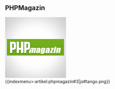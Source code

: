 ## PHPMagazin
![No alt text available](/artikel/2969159.png)
{{indexmenu>:artikel:phpmagazin#3|js#tango.png}}